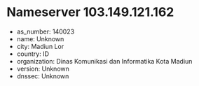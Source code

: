 # Nameserver 103.149.121.162

* as_number: 140023
* name: Unknown
* city: Madiun Lor
* country: ID
* organization: Dinas Komunikasi dan Informatika Kota Madiun
* version: Unknown
* dnssec: Unknown
